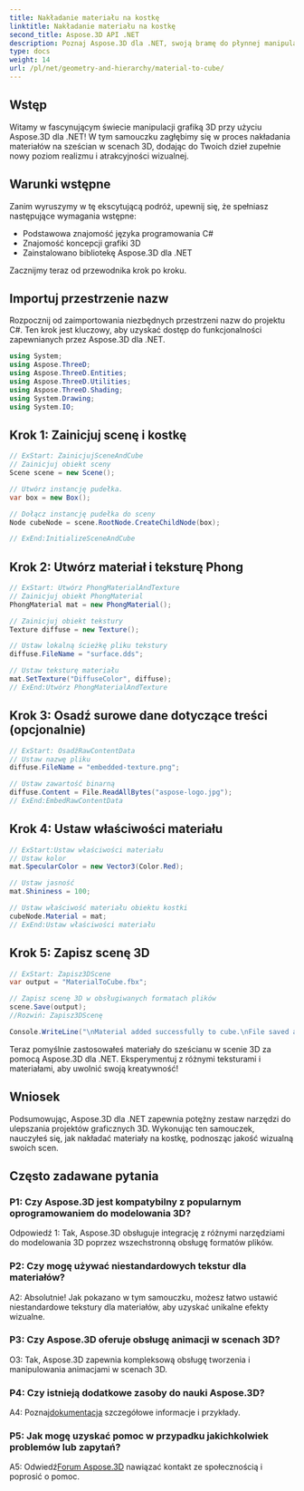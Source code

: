 ```yaml
---
title: Nakładanie materiału na kostkę
linktitle: Nakładanie materiału na kostkę
second_title: Aspose.3D API .NET
description: Poznaj Aspose.3D dla .NET, swoją bramę do płynnej manipulacji grafiką 3D. Bez wysiłku stosuj materiały, zwiększ realizm i podnieś poziom swoich projektów.
type: docs
weight: 14
url: /pl/net/geometry-and-hierarchy/material-to-cube/
---
```

## Wstęp

Witamy w fascynującym świecie manipulacji grafiką 3D przy użyciu Aspose.3D dla .NET! W tym samouczku zagłębimy się w proces nakładania materiałów na sześcian w scenach 3D, dodając do Twoich dzieł zupełnie nowy poziom realizmu i atrakcyjności wizualnej.

## Warunki wstępne

Zanim wyruszymy w tę ekscytującą podróż, upewnij się, że spełniasz następujące wymagania wstępne:

- Podstawowa znajomość języka programowania C#
- Znajomość koncepcji grafiki 3D
- Zainstalowano bibliotekę Aspose.3D dla .NET

Zacznijmy teraz od przewodnika krok po kroku.

## Importuj przestrzenie nazw

Rozpocznij od zaimportowania niezbędnych przestrzeni nazw do projektu C#. Ten krok jest kluczowy, aby uzyskać dostęp do funkcjonalności zapewnianych przez Aspose.3D dla .NET.

```csharp
using System;
using Aspose.ThreeD;
using Aspose.ThreeD.Entities;
using Aspose.ThreeD.Utilities;
using Aspose.ThreeD.Shading;
using System.Drawing;
using System.IO;
```

## Krok 1: Zainicjuj scenę i kostkę

```csharp
// ExStart: ZainicjujSceneAndCube
// Zainicjuj obiekt sceny
Scene scene = new Scene();

// Utwórz instancję pudełka.
var box = new Box();

// Dołącz instancję pudełka do sceny
Node cubeNode = scene.RootNode.CreateChildNode(box);

// ExEnd:InitializeSceneAndCube
```

## Krok 2: Utwórz materiał i teksturę Phong

```csharp
// ExStart: Utwórz PhongMaterialAndTexture
// Zainicjuj obiekt PhongMaterial
PhongMaterial mat = new PhongMaterial();

// Zainicjuj obiekt tekstury
Texture diffuse = new Texture();

// Ustaw lokalną ścieżkę pliku tekstury
diffuse.FileName = "surface.dds";

// Ustaw teksturę materiału
mat.SetTexture("DiffuseColor", diffuse);
// ExEnd:Utwórz PhongMaterialAndTexture
```

## Krok 3: Osadź surowe dane dotyczące treści (opcjonalnie)

```csharp
// ExStart: OsadźRawContentData
// Ustaw nazwę pliku
diffuse.FileName = "embedded-texture.png";

// Ustaw zawartość binarną
diffuse.Content = File.ReadAllBytes("aspose-logo.jpg");
// ExEnd:EmbedRawContentData
```

## Krok 4: Ustaw właściwości materiału

```csharp
// ExStart:Ustaw właściwości materiału
// Ustaw kolor
mat.SpecularColor = new Vector3(Color.Red);

// Ustaw jasność
mat.Shininess = 100;

// Ustaw właściwość materiału obiektu kostki
cubeNode.Material = mat;
// ExEnd:Ustaw właściwości materiału
```

## Krok 5: Zapisz scenę 3D

```csharp
// ExStart: Zapisz3DScene
var output = "MaterialToCube.fbx";

// Zapisz scenę 3D w obsługiwanych formatach plików
scene.Save(output);
//Rozwiń: Zapisz3DScenę

Console.WriteLine("\nMaterial added successfully to cube.\nFile saved at " + output);
```

Teraz pomyślnie zastosowałeś materiały do sześcianu w scenie 3D za pomocą Aspose.3D dla .NET. Eksperymentuj z różnymi teksturami i materiałami, aby uwolnić swoją kreatywność!

## Wniosek

Podsumowując, Aspose.3D dla .NET zapewnia potężny zestaw narzędzi do ulepszania projektów graficznych 3D. Wykonując ten samouczek, nauczyłeś się, jak nakładać materiały na kostkę, podnosząc jakość wizualną swoich scen.

## Często zadawane pytania

### P1: Czy Aspose.3D jest kompatybilny z popularnym oprogramowaniem do modelowania 3D?

Odpowiedź 1: Tak, Aspose.3D obsługuje integrację z różnymi narzędziami do modelowania 3D poprzez wszechstronną obsługę formatów plików.

### P2: Czy mogę używać niestandardowych tekstur dla materiałów?

A2: Absolutnie! Jak pokazano w tym samouczku, możesz łatwo ustawić niestandardowe tekstury dla materiałów, aby uzyskać unikalne efekty wizualne.

### P3: Czy Aspose.3D oferuje obsługę animacji w scenach 3D?

O3: Tak, Aspose.3D zapewnia kompleksową obsługę tworzenia i manipulowania animacjami w scenach 3D.

### P4: Czy istnieją dodatkowe zasoby do nauki Aspose.3D?

 A4: Poznaj[dokumentacja](https://reference.aspose.com/3d/net/) szczegółowe informacje i przykłady.

### P5: Jak mogę uzyskać pomoc w przypadku jakichkolwiek problemów lub zapytań?

 A5: Odwiedź[Forum Aspose.3D](https://forum.aspose.com/c/3d/18) nawiązać kontakt ze społecznością i poprosić o pomoc.